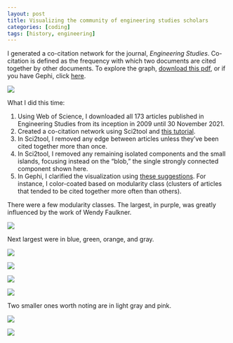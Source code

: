 ```yaml
---
layout: post
title: Visualizing the community of engineering studies scholars
categories: [coding]
tags: [history, engineering]
---
```


I generated a co-citation network for the journal, *Engineering Studies*. Co-citation is defined as the frequency with which two documents are cited together by other documents. To explore the graph, [download this pdf](/assets/engineering-studies-co-citation.pdf), or if you have Gephi, click [here](/assets/engineering-studies-co-citation.gephi).

![](/assets/engineering-studies-co-citation.svg)  

What I did this time:
1.	Using Web of Science, I downloaded all 173 articles published in Engineering Studies from its inception in 2009 until 30 November 2021.
2.	Created a co-citation network using Sci2tool and [this tutorial](http://scottbot.net/networks-demystified-7-doing-co-citation-analyses/).
3.	In Sci2tool, I removed any edge between articles unless they’ve been cited together more than once.
4.	In Sci2tool, I removed any remaining isolated components and the small islands, focusing instead on the “blob,” the single strongly connected component shown here.
5.	In Gephi, I clarified the visualization using [these suggestions](https://www.youtube.com/watch?v=f6ElMvP7ubs). For instance, I color-coated based on modularity class (clusters of articles that tended to be cited together more often than others).

There were a few modularity classes. The largest, in purple, was greatly influenced by the work of Wendy Faulkner.

![](/assets/engineering-studies-co-citation/purple.png)

Next largest were in blue, green, orange, and gray.

![](/assets/engineering-studies-co-citation/blue.png)

![](/assets/engineering-studies-co-citation/green.png)

![](/assets/engineering-studies-co-citation/orange.png)

![](/assets/engineering-studies-co-citation/gray.png)

Two smaller ones worth noting are in light gray and pink.

![](/assets/engineering-studies-co-citation/light-gray.png)

![](/assets/engineering-studies-co-citation/pink.png)
